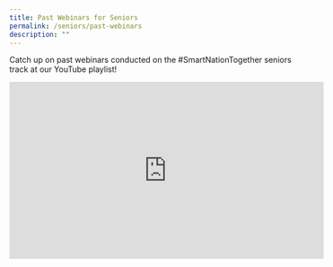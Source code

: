 ```yaml
---
title: Past Webinars for Seniors
permalink: /seniors/past-webinars
description: ""
---
```

Catch up on past webinars conducted on the #SmartNationTogether seniors track at our YouTube playlist!

<iframe width="560" height="315" src="https://www.youtube.com/embed/videoseries?list=PLmGkYf0auQJyDWGlxbnFyqBrq86C-zbow" title="YouTube video player" frameborder="0" allow="accelerometer; autoplay; clipboard-write; encrypted-media; gyroscope; picture-in-picture" allowfullscreen></iframe>

